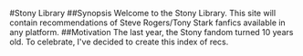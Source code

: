 #Stony Library
##Synopsis
Welcome to the Stony Library. This site will contain recommendations of Steve Rogers/Tony Stark fanfics available in any platform.
##Motivation
The last year, the Stony fandom turned 10 years old. To celebrate, I've decided to create this index of recs. 

